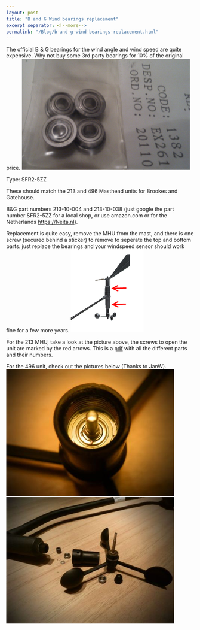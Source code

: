 ```yaml
---
layout: post
title: "B and G Wind bearings replacement"
excerpt_separator: <!--more-->
permalink: "/Blog/b-and-g-wind-bearings-replacement.html"
---
```


The official B & G bearings for the wind angle and wind speed are quite expensive. Why not buy some 3rd party bearings for 10% of the original price.
<img width="450" height="297" src="/media/Default/BandG/MHU/bearings.png" />

Type: SFR2-5ZZ 
<!--more-->
These should match the 213 and 496 Masthead units for Brookes and Gatehouse.

B&G part numbers 213-10-004 and 213-10-038 (just google the part number SFR2-5ZZ for a local shop, or use amazon.com or for the Netherlands https://Neita.nl).

Replacement is quite easy, remove the MHU from the mast, and there is one screw (secured behind a sticker) to remove to seperate the top and bottom parts. just replace the bearings and your windspeed sensor should work fine for a few more years.
<img width="195" height="222" src="/media/Default/BandG/MHU/213mhu.png" />

For the 213 MHU, take a look at the picture above, the screws to open the unit are marked by the red arrows.
This is a <a href="/Media/Default/BandG/MHU/213_MHU_Parts_breakdown.html">pdf</a> with all the different parts and their numbers.

For the 496 unit, check out the pictures below (Thanks to JanW).
<img width="450" height="338" src="/media/Default/BandG/MHU/mhu496_2.jpg" /> 
<img width="450" height="338" src="/media/Default/BandG/MHU/mhu496.jpg" />
